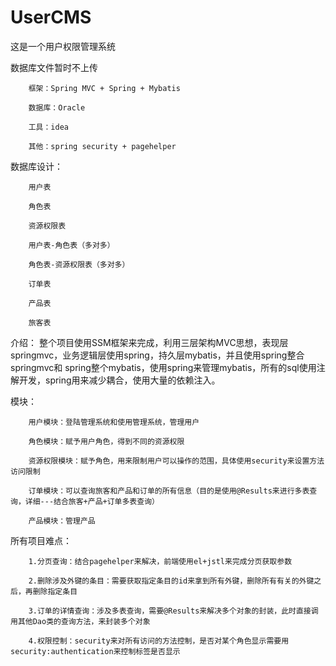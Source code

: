 # UserCMS
这是一个用户权限管理系统

数据库文件暂时不上传



        框架：Spring MVC + Spring + Mybatis

        数据库：Oracle

        工具：idea

        其他：spring security + pagehelper

数据库设计：

        用户表

        角色表

        资源权限表

        用户表-角色表（多对多）

        角色表-资源权限表（多对多）

        订单表

        产品表

        旅客表


介绍：
        整个项目使用SSM框架来完成，利用三层架构MVC思想，表现层springmvc，业务逻辑层使用spring，持久层mybatis，并且使用spring整合springmvc和 spring整个mybatis，使用spring来管理mybatis，所有的sql使用注解开发，spring用来减少耦合，使用大量的依赖注入。

模块：
        
        用户模块：登陆管理系统和使用管理系统，管理用户

        角色模块：赋予用户角色，得到不同的资源权限

        资源权限模块：赋予角色，用来限制用户可以操作的范围，具体使用security来设置方法访问限制

        订单模块：可以查询旅客和产品和订单的所有信息（目的是使用@Results来进行多表查询，详细---结合旅客+产品+订单多表查询）

        产品模块：管理产品

所有项目难点：

        1.分页查询：结合pagehelper来解决，前端使用el+jstl来完成分页获取参数

        2.删除涉及外键的条目：需要获取指定条目的id来拿到所有外键，删除所有有关的外键之后，再删除指定条目

        3.订单的详情查询：涉及多表查询，需要@Results来解决多个对象的封装，此时直接调用其他Dao类的查询方法，来封装多个对象

        4.权限控制：security来对所有访问的方法控制，是否对某个角色显示需要用security:authentication来控制标签是否显示

